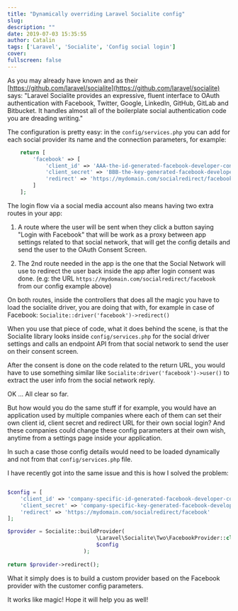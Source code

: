 ```yaml
---
title: "Dynamically overriding Laravel Socialite config"
slug:
description: ""
date: 2019-07-03 15:35:55
author: Catalin
tags: ['Laravel', 'Socialite', 'Config social login']
cover:
fullscreen: false
---
```



As you may already have known and as their [https://github.com/laravel/socialite](https://github.com/laravel/socialite) says: "Laravel Socialite provides an expressive, fluent interface to OAuth authentication with Facebook, Twitter, Google, LinkedIn, GitHub, GitLab and Bitbucket. It handles almost all of the boilerplate social authentication code you are dreading writing."

The configuration is pretty easy: in the ``config/services.php`` you can add for each social provider its name and the connection parameters, for example:

```php
    return [
        'facebook' => [
            'client_id' => 'AAA-the-id-generated-facebook-developer-console',
            'client_secret' => 'BBB-the-key-generated-facebook-developer-console', 
            'redirect' => 'https://mydomain.com/socialredirect/facebook'
        ]
    ];
```

The login flow via a social media account also means having two extra routes in your app:

1. A route where the user will be sent when they click a button saying "Login with Facebook" that will be work as a proxy between app settings related to that social network, that will get the config details and send the user to the OAuth Consent Screen.

2. The 2nd route needed in the app is the one that the Social Network will use to redirect the user back inside the app after login consent was done. (e.g: the URL ``https://mydomain.com/socialredirect/facebook`` from our config example above)

On both routes, inside the controllers that does all the magic you have to load the socialite driver, you are doing that with, for example in case of Facebook: ```Socialite::driver('facebook')->redirect()```

When you use that piece of code, what it does behind the scene, is that the Socialite library looks inside ``config/services.php`` for the social driver settings and calls an endpoint API from that social network to send the user on their consent screen. 

After the consent is done on the code related to the return URL, you would have to use something similar like ``Socialite:driver('facebook')->user()`` to extract the user info from the social network reply. 

OK ... All clear so far. 

But how would you do the same stuff if for example, you would have an application used by multiple companies where each of them can set their own client id, client secret and redirect URL for their own social login? And these companies could change these config parameters at their own wish, anytime from a settings page inside your application.

In such a case those config details would need to be loaded dynamically and not from that ``config/services.php`` file. 

I have recently got into the same issue and this is how I solved the problem:

```php

$config = [
    'client_id' => 'company-specific-id-generated-facebook-developer-console',
    'client_secret' => 'company-specific-key-generated-facebook-developer-console', 
    'redirect' => 'https://mydomain.com/socialredirect/facebook'
];

$provider = Socialite::buildProvider(
                            \Laravel\Socialite\Two\FacebookProvider::class, 
                            $config
                        );
                        
return $provider->redirect();

```

What it simply does is to build a custom provider based on the Facebook provider with the customer config parameters.

It works like magic! Hope it will help you as well!
